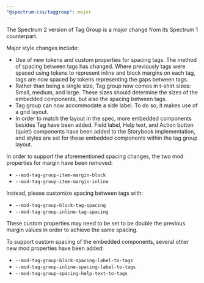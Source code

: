 ```yaml
---
"@spectrum-css/taggroup": major
---
```


The Spectrum 2 version of Tag Group is a major change from its Spectrum 1 counterpart.

Major style changes include:

- Use of new tokens and custom properties for spacing tags. The method of spacing between tags has changed. Where previously tags were spaced using tokens to represent inline and block margins on each tag, tags are now spaced by tokens representing the gaps between tags.
- Rather than being a single size, Tag group now comes in t-shirt sizes: Small, medium, and large. These sizes should determine the sizes of the embedded components, but also the spacing between tags.
- Tag group can now accommodate a side label. To do so, it makes use of a grid layout.
- In order to match the layout in the spec, more embedded components besides Tag have been added. Field label, Help text, and Action button (quiet) components have been added to the Storybook implementation, and styles are set for these embedded components within the tag group layout.

In order to support the aforementioned spacing changes, the two mod properties for margin have been removed:

- `--mod-tag-group-item-margin-block`
- `--mod-tag-group-item-margin-inline`

Instead, please customize spacing between tags with:

- `--mod-tag-group-block-tag-spacing`
- `--mod-tag-group-inline-tag-spacing`

These custom properties may need to be set to be double the previous margin values in order to achieve the same spacing.

To support custom spacing of the embedded components, several other new mod properties have been added:

- `--mod-tag-group-block-spacing-label-to-tags`
- `--mod-tag-group-inline-spacing-label-to-tags`
- `--mod-tag-group-spacing-help-text-to-tags`
